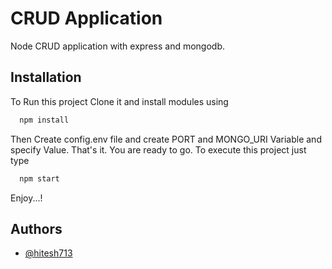 
# CRUD Application

Node CRUD application with express and mongodb.


## Installation

To Run this project Clone it and install modules using

```bash
  npm install
```

Then Create config.env file and create PORT and MONGO_URI Variable and specify Value. That's it. You are ready to go. To execute this project just type

```bash
  npm start
```
    

Enjoy...!
## Authors

- [@hitesh713](https://github.com/hitesh713)

